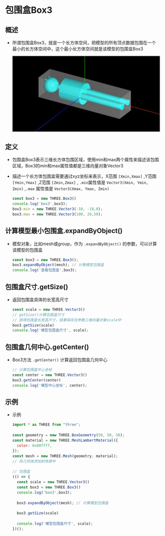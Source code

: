 # 包围盒Box3

## 概述

+ 所谓包围盒Box3，就是一个长方体空间，把模型的所有顶点数据包围在一个最小的长方体空间中，这个最小长方体空间就是该模型的包围盒Box3

  ![包围盒包裹模型](images/包围盒包裹模型.jpg)

## 定义

+ 包围盒Box3表示三维长方体包围区域，使用min和max两个属性来描述该包围区域，Box3的min和max属性值都是三维向量对象Vector3

+ 描述一个长方体包围盒需要通过xyz坐标来表示，X范围 `[Xmin,Xmax]` ,Y范围 `[Ymin,Ymax]` ,Z范围 `[Zmin,Zmax]` , `.min`属性值是 `Vector3(Xmin, Ymin, Zmin)` ,`.max` 属性值是 `Vector3(Xmax, Ymax, Zmin)`

  ```js
  const box3 = new THREE.Box3()
  console.log('box3',box3);
  box3.min = new THREE.Vector3(-10, -10,0);
  box3.max = new THREE.Vector3(100, 20,50);
  ```

## 计算模型最小包围盒.expandByObject()

+ 模型对象，比如mesh或group，作为 `.expandByObject()` 的参数，可以计算该模型的包围盒

  ```js
  const box3 = new THREE.Box3();
  box3.expandByObject(mesh); // 计算模型包围盒
  console.log('查看包围盒',box3);
  ```

## 包围盒尺寸.getSize()

+ 返回包围盒具体的长宽高尺寸

  ```js
  const scale = new THREE.Vector3()
  // getSize()计算包围盒尺寸
  // 获得包围盒长宽高尺寸，结果保存在参数三维向量对象scale中
  box3.getSize(scale)
  console.log('模型包围盒尺寸', scale);
  ```

## 包围盒几何中心.getCenter()

+ Box3方法 `.getCenter()` 计算返回包围盒几何中心

  ```js
  // 计算包围盒中心坐标
  const center = new THREE.Vector3()
  box3.getCenter(center)
  console.log('模型中心坐标', center);
  ```

## 示例

+ 示例

  ```js
  import * as THREE from "three";

  const geometry = new THREE.BoxGeometry(50, 50, 50);
  const material = new THREE.MeshLambertMaterial({
    color: 0x00ffff,
  });
  const mesh = new THREE.Mesh(geometry, material);
  // 将几何体添加到场景中

  // 包围盒
  (() => {
    const scale = new THREE.Vector3()
    const box3 = new THREE.Box3()
    console.log('box3',box3);

    box3.expandByObject(mesh); // 计算模型包围盒

    box3.getSize(scale)

    console.log('模型包围盒尺寸', scale);
  })();
  ```


